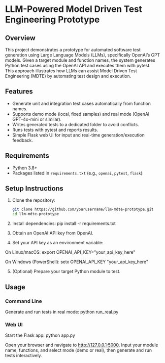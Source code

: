 # LLM-Powered Model Driven Test Engineering Prototype

## Overview
This project demonstrates a prototype for automated software test generation using Large Language Models (LLMs), specifically OpenAI’s GPT models. Given a target module and function names, the system generates Python test cases using the OpenAI API and executes them with pytest. This approach illustrates how LLMs can assist Model Driven Test Engineering (MDTE) by automating test design and execution.

## Features
- Generate unit and integration test cases automatically from function names.
- Supports demo mode (local, fixed samples) and real mode (OpenAI GPT-4o-mini or similar).
- Writes generated tests to a dedicated folder to avoid conflicts.
- Runs tests with pytest and reports results.
- Simple Flask web UI for input and real-time generation/execution feedback.

## Requirements
- Python 3.8+
- Packages listed in `requirements.txt` (e.g., `openai`, `pytest`, `flask`)

## Setup Instructions
1. Clone the repository:
   ```bash
   git clone https://github.com/yourusername/llm-mdte-prototype.git
   cd llm-mdte-prototype

2. Install dependencies:
pip install -r requirements.txt

3. Obtain an OpenAI API key from OpenAI.

4. Set your API key as an environment variable:

On Linux/macOS:
export OPENAI_API_KEY="your_api_key_here"

On Windows (PowerShell):
setx OPENAI_API_KEY "your_api_key_here"

5. (Optional) Prepare your target Python module to test.

## Usage

### Command Line
Generate and run tests in real mode:
python run_real.py

### Web UI
Start the Flask app:
python app.py

Open your browser and navigate to http://127.0.0.1:5000.
Input your module name, functions, and select mode (demo or real), then generate and run tests interactively.